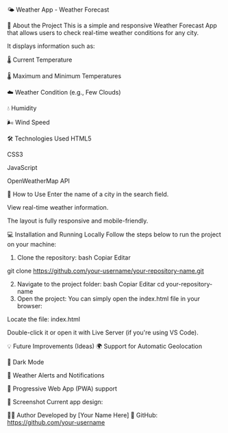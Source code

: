 🌤️ Weather App - Weather Forecast

📍 About the Project
This is a simple and responsive Weather Forecast App that allows users to check real-time weather conditions for any city.

It displays information such as:

🌡️ Current Temperature

🌡️ Maximum and Minimum Temperatures

☁️ Weather Condition (e.g., Few Clouds)

💧 Humidity

🌬️ Wind Speed

🛠️ Technologies Used
HTML5

CSS3

JavaScript

OpenWeatherMap API

🚀 How to Use
Enter the name of a city in the search field.

View real-time weather information.

The layout is fully responsive and mobile-friendly.

💻 Installation and Running Locally
Follow the steps below to run the project on your machine:

1. Clone the repository:
bash
Copiar
Editar

git clone https://github.com/your-username/your-repository-name.git

2. Navigate to the project folder:
bash
Copiar
Editar
cd your-repository-name
3. Open the project:
You can simply open the index.html file in your browser:

Locate the file:
index.html

Double-click it or open it with Live Server (if you're using VS Code).

💡 Future Improvements (Ideas)
🌍 Support for Automatic Geolocation

🎨 Dark Mode

🔔 Weather Alerts and Notifications

📱 Progressive Web App (PWA) support

📸 Screenshot
Current app design:


🧑‍💻 Author
Developed by [Your Name Here] 🚀
GitHub: https://github.com/your-username